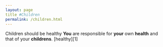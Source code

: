```yaml
---
layout: page
title #Children
permalink: /children.html
---
```


Children should be healthy
**You**
are
responsible
for 
**your**
own
**health**
and
that
of
your
**childrens**.
[healthy][1]
